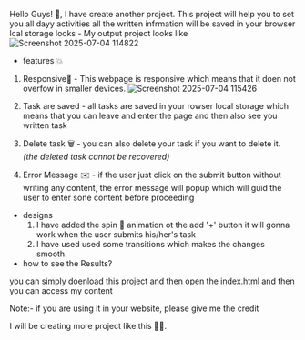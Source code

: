 Hello Guys! 👋,
I have create another project.
This project will help you to set you all dayy activities
all the written infrmation will be saved in your browser lcal storage 
looks - My output project looks like
![Screenshot 2025-07-04 114822](https://github.com/user-attachments/assets/f28a0f65-a8c6-4200-b674-dde5e80473de)

- features 💥

1. Responsive📱 - This webpage is responsive which means that it doen not overfow in smaller devices.
 ![Screenshot 2025-07-04 115426](https://github.com/user-attachments/assets/fba3f69c-8d8c-4503-bdfe-996f64e8ae33)

2. Task are saved  - all tasks are saved in your rowser local storage which means that you can leave and enter the page and then also see you written task

3. Delete task 🗑️ - you can also delete your task if you want to delete it. *(the deleted task cannot be recovered)*

4. Error Message ✉️ - if the user just click on the submit button without writing any content,
 the error message will popup which will guid the user to enter sone content before proceeding

- designs
  1. I have added the spin 🔄️ animation ot the add '+' button it will gonna work when the user submits his/her's task
  2. I have used used some transitions which makes the changes smooth.
- how to see the Results?

you can simply doenload this project and then open the index.html and then you can access my content

Note:- if you are using it in your website, please give me the credit

I will be creating more project like this 🙂🙂.
